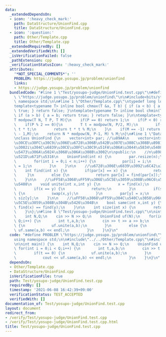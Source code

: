 ```yaml
---
data:
  _extendedDependsOn:
  - icon: ':heavy_check_mark:'
    path: DataStructure/UnionFind.cpp
    title: DataStructure/UnionFind.cpp
  - icon: ':question:'
    path: Other/Template.cpp
    title: Other/Template.cpp
  _extendedRequiredBy: []
  _extendedVerifiedWith: []
  _isVerificationFailed: false
  _pathExtension: cpp
  _verificationStatusIcon: ':heavy_check_mark:'
  attributes:
    '*NOT_SPECIAL_COMMENTS*': ''
    PROBLEM: https://judge.yosupo.jp/problem/unionfind
    links:
    - https://judge.yosupo.jp/problem/unionfind
  bundledCode: "#line 1 \"Test/yosupo-judge/UnionFind.test.cpp\"\n#define PROBLEM\
    \ \"https://judge.yosupo.jp/problem/unionfind\"\n\n#include<bits/stdc++.h>\nusing\
    \ namespace std;\n\n#line 1 \"Other/Template.cpp\"\ntypedef long long ll;\n\n\
    template<typename T> inline bool chmax(T &a, T b) { if (a < b) { a = b; return\
    \ true; } return false; }\ntemplate<typename T> inline bool chmin(T &a, T b) {\
    \ if (a > b) { a = b; return true; } return false; }\n\ntemplate<typename T>\n\
    T modpow(T N, T P, T M){\n    if(P == 0) return 1;\n    if(P < 0) return 0;\n\
    \    if(P % 2 == 0){\n        T t = modpow(N, P/2, M);\n        if(M == -1) return\
    \ t * t;\n        return t * t % M;\n    }\n    if(M == -1) return N * modpow(N,P\
    \ - 1,M);\n    return N * modpow(N, P-1, M) % M;\n}\n#line 1 \"DataStructure/UnionFind.cpp\"\
    \nclass UnionFind {\n    vector<int> par; //\u89AA\n    vector<int> siz; //\u6839\
    \u30CE\u30FC\u30C9i\u306E\u6728\u306B\u542B\u307E\u308C\u308B\u8981\u7D20\u6570\
    \u3002i\u304C\u6839\u30CE\u30FC\u30C9\u51FA\u306A\u3044\u5834\u5408\u7121\u610F\
    \u5473\u306A\u5024\u3068\u306A\u308B\u3002\n\npublic:\n    //n\u8981\u7D20\u3067\
    \u521D\u671F\u5316\n    UnionFind(int n) {\n        par.resize(n);\n        siz.resize(n);\n\
    \        for(int i = 0;i < n;i++) {\n            par[i] = i;\n            siz[i]\
    \ = 1;\n        }\n    }\n\n    //\u6728\u306E\u6839\u3092\u6C42\u3081\u308B\n\
    \    int find(int x) {\n        if(par[x] == x) {\n            return x;\n   \
    \     }\n        else {\n            return par[x] = find(par[x]);\n        }\n\
    \    }\n\n    //\uFF58\u3068\uFF59\u306E\u5C5E\u3059\u308B\u96C6\u5408\u3092\u4F75\
    \u5408\n    void unite(int x,int y) {\n        x = find(x);\n        y = find(y);\n\
    \        if(x == y) {\n            return;\n        }\n        if(siz[x] < siz[y])\
    \ {\n            swap(x,y);\n        }\n        par[y] = x;\n        siz[x] +=\
    \ siz[y];\n    }\n\n    //\uFF58\u3068\uFF59\u304C\u540C\u3058\u96C6\u5408\u306B\
    \u5C5E\u3059\u308B\u304B\u5426\u304B\n    bool same(int x,int y) {\n        return\
    \ find(x) == find(y);\n    }\n\n    int size(int x) {\n        return siz[find(x)];\n\
    \    }\n};\n#line 8 \"Test/yosupo-judge/UnionFind.test.cpp\"\n\nint main() {\n\
    \    int N,Q;\n    cin >> N >> Q;\n    UnionFind uf(N);\n    for(int i = 0;i <\
    \ Q;i++) {\n        int t,a,b;\n        cin >> t >> a >> b;\n        if(t == 0)\
    \ {\n            uf.unite(a,b);\n        }\n        else {\n            cout <<\
    \ uf.same(a,b) << endl;\n        }\n    }\n}\n"
  code: "#define PROBLEM \"https://judge.yosupo.jp/problem/unionfind\"\n\n#include<bits/stdc++.h>\n\
    using namespace std;\n\n#include\"../../Other/Template.cpp\"\n#include\"../../DataStructure/UnionFind.cpp\"\
    \n\nint main() {\n    int N,Q;\n    cin >> N >> Q;\n    UnionFind uf(N);\n   \
    \ for(int i = 0;i < Q;i++) {\n        int t,a,b;\n        cin >> t >> a >> b;\n\
    \        if(t == 0) {\n            uf.unite(a,b);\n        }\n        else {\n\
    \            cout << uf.same(a,b) << endl;\n        }\n    }\n}\n"
  dependsOn:
  - Other/Template.cpp
  - DataStructure/UnionFind.cpp
  isVerificationFile: true
  path: Test/yosupo-judge/UnionFind.test.cpp
  requiredBy: []
  timestamp: '2021-06-08 16:42:39+09:00'
  verificationStatus: TEST_ACCEPTED
  verifiedWith: []
documentation_of: Test/yosupo-judge/UnionFind.test.cpp
layout: document
redirect_from:
- /verify/Test/yosupo-judge/UnionFind.test.cpp
- /verify/Test/yosupo-judge/UnionFind.test.cpp.html
title: Test/yosupo-judge/UnionFind.test.cpp
---
```

